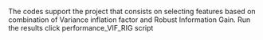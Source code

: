 The codes support the project that consists on selecting features based on 
combination of Variance inflation factor and Robust Information Gain.
Run the results click performance_VIF_RIG script
 

